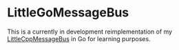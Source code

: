 # LittleGoMessageBus

This is a currently in development reimplementation of my [LittleCppMessageBus](https://github.com/AdamBrutsaert/LittleCppMessageBus) in Go for learning purposes.
